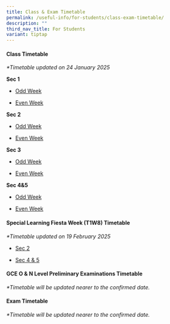 ```yaml
---
title: Class & Exam Timetable
permalink: /useful-info/for-students/class-exam-timetable/
description: ""
third_nav_title: For Students
variant: tiptap
---
```

<h4><strong>Class Timetable</strong></h4>
<p><em>*Timetable updated on 24 January 2025</em>
</p>
<p><strong>Sec 1</strong>
</p>
<ul data-tight="true" class="tight">
<li>
<p><a href="/files/Timetable/2025 Timetable Sem 1/Sec1_Odd_24_Jan.pdf" rel="noopener nofollow" target="_blank">Odd Week</a>
</p>
</li>
<li>
<p><a href="/files/Timetable/2025 Timetable Sem 1/Sec1_Even_24_Jan.pdf" rel="noopener nofollow" target="_blank">Even Week</a>
</p>
</li>
</ul>
<p><strong>Sec 2</strong>
</p>
<ul data-tight="true" class="tight">
<li>
<p><a href="/files/Timetable/2025 Timetable Sem 1/Sec2_Odd_24_Jan.pdf" rel="noopener nofollow" target="_blank">Odd Week</a>
</p>
</li>
<li>
<p><a href="/files/Timetable/2025 Timetable Sem 1/Sec2_Even_24_Jan.pdf" rel="noopener nofollow" target="_blank">Even Week</a>
</p>
</li>
</ul>
<p><strong>Sec 3</strong>
</p>
<ul data-tight="true" class="tight">
<li>
<p><a href="/files/Timetable/2025 Timetable Sem 1/Sec3_Odd_24_Jan.pdf" rel="noopener nofollow" target="_blank">Odd Week</a>
</p>
</li>
<li>
<p><a href="/files/Timetable/2025 Timetable Sem 1/Sec3_Even_24_Jan.pdf" rel="noopener nofollow" target="_blank">Even Week</a>
</p>
</li>
</ul>
<p><strong>Sec 4&amp;5</strong>
</p>
<ul data-tight="true" class="tight">
<li>
<p><a href="/files/Timetable/2025 Timetable Sem 1/Sec4_5_Odd_24_Jan.pdf" rel="noopener nofollow" target="_blank">Odd Week</a>
</p>
</li>
<li>
<p><a href="/files/Timetable/2025 Timetable Sem 1/Sec4_5_Even_24_Jan.pdf" rel="noopener nofollow" target="_blank">Even Week</a>
</p>
</li>
</ul>
<p></p>
<h4><strong>Special Learning Fiesta Week (T1W8) Timetable</strong></h4>
<p><em>*Timetable updated on 19 February 2025</em>
</p>
<ul data-tight="true" class="tight">
<li>
<p><a href="/files/Timetable/AI Learning Fiesta/2025_T1W8_Learning_Fiesta_TT_Sec_2_classes.pdf" rel="noopener noreferrer nofollow" target="_blank">Sec 2</a>
</p>
</li>
<li>
<p><a href="/files/Timetable/AI Learning Fiesta/2025_T1W8_Learning_Fiesta_TT_Sec_4_and_5_classes.pdf" rel="noopener noreferrer nofollow" target="_blank">Sec 4 &amp; 5</a>
</p>
</li>
</ul>
<p></p>
<h4><strong>GCE O &amp; N Level Preliminary Examinations Timetable</strong></h4>
<p><em>*Timetable will be updated nearer to the confirmed date.</em>
</p>
<h4><strong>Exam Timetable</strong></h4>
<p><em>*Timetable will be updated nearer to the confirmed date.</em>
</p>
<p></p>